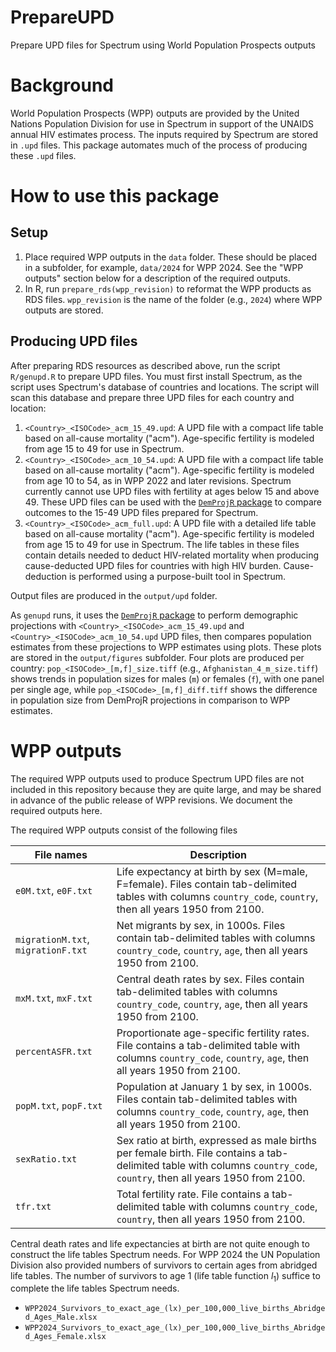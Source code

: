 # PrepareUPD
Prepare UPD files for Spectrum using World Population Prospects outputs

# Background
World Population Prospects (WPP) outputs are provided by the United Nations Population Division for use in Spectrum in support of the UNAIDS annual HIV estimates process. The inputs required by Spectrum are stored in `.upd` files. This package automates much of the process of producing these `.upd` files.

# How to use this package
## Setup
1. Place required WPP outputs in the `data` folder. These should be placed in a subfolder, for example, `data/2024` for WPP 2024. See the "WPP outputs" section below for a description of the required outputs. 
2. In R, run `prepare_rds(wpp_revision)` to reformat the WPP products as RDS files. `wpp_revision` is the name of the folder (e.g., `2024`) where WPP outputs are stored.

## Producing UPD files
After preparing RDS resources as described above, run the script `R/genupd.R` to prepare UPD files. You must first install Spectrum, as the script uses Spectrum's database of countries and locations. The script will scan this database and prepare three UPD files for each country and location:

1. `<Country>_<ISOCode>_acm_15_49.upd`: A UPD file with a compact life table based on all-cause mortality ("acm"). Age-specific fertility is modeled from age 15 to 49 for use in Spectrum.
2. `<Country>_<ISOCode>_acm_10_54.upd`: A UPD file with a compact life table based on all-cause mortality ("acm"). Age-specific fertility is modeled from age 10 to 54, as in WPP 2022 and later revisions. Spectrum currently cannot use UPD files with fertility at ages below 15 and above 49. These UPD files can be used with the [`DemProjR` package](https://github.com/rlglaubius/DemProjR) to compare outcomes to the 15-49 UPD files prepared for Spectrum.
3. `<Country>_<ISOCode>_acm_full.upd`: A UPD file with a detailed life table based on all-cause mortality ("acm"). Age-specific fertility is modeled from age 15 to 49 for use in Spectrum. The life tables in these files contain details needed to deduct HIV-related mortality when producing cause-deducted UPD files for countries with high HIV burden. Cause-deduction is performed using a purpose-built tool in Spectrum.

Output files are produced in the `output/upd` folder.

As `genupd` runs, it uses the [`DemProjR` package](https://github.com/rlglaubius/DemProjR) to perform demographic projections with `<Country>_<ISOCode>_acm_15_49.upd` and `<Country>_<ISOCode>_acm_10_54.upd` UPD files, then compares population estimates from these projections to WPP estimates using plots. These plots are stored in the `output/figures` subfolder. Four plots are produced per country: `pop_<ISOCode>_[m,f]_size.tiff` (e.g., `Afghanistan_4_m_size.tiff`) shows trends in population sizes for males (`m`) or females (`f`), with one panel per single age, while `pop_<ISOCode>_[m,f]_diff.tiff` shows the difference in population size from DemProjR projections in comparison to WPP estimates.

# WPP outputs
The required WPP outputs used to produce Spectrum UPD files are not included in this repository because they are quite large, and may be shared in advance of the public release of WPP revisions. We document the required outputs here.

The required WPP outputs consist of the following files

| File names | Description |
|---|---|
| `e0M.txt`, `e0F.txt`   | Life expectancy at birth by sex (M=male, F=female). Files contain tab-delimited tables with columns `country_code`, `country`, then all years 1950 from 2100. |
|`migrationM.txt`, `migrationF.txt` | Net migrants by sex, in 1000s. Files contain tab-delimited tables with columns `country_code`, `country`, `age`, then all years 1950 from 2100. |
| `mxM.txt`, `mxF.txt`   | Central death rates by sex. Files contain tab-delimited tables with columns `country_code`, `country`, `age`, then all years 1950 from 2100. |
| `percentASFR.txt` | Proportionate age-specific fertility rates. File contains a tab-delimited table with columns `country_code`, `country`, `age`, then all years 1950 from 2100. |
| `popM.txt`, `popF.txt` | Population at January 1 by sex, in 1000s. Files contain tab-delimited tables with columns `country_code`, `country`, `age`, then all years 1950 from 2100. |
| `sexRatio.txt` | Sex ratio at birth, expressed as male births per female birth. File contains a tab-delimited table with columns `country_code`, `country`, then all years 1950 from 2100. |
| `tfr.txt` | Total fertility rate. File contains a tab-delimited table with columns `country_code`, `country`, then all years 1950 from 2100. |

Central death rates and life expectancies at birth are not quite enough to construct the life tables Spectrum needs. For WPP 2024 the UN Population Division also provided numbers of survivors to certain ages from abridged life tables. The number of survivors to age 1 (life table function $l_1$) suffice to complete the life tables Spectrum needs.

- `WPP2024_Survivors_to_exact_age_(lx)_per_100,000_live_births_Abridged_Ages_Male.xlsx`
- `WPP2024_Survivors_to_exact_age_(lx)_per_100,000_live_births_Abridged_Ages_Female.xlsx`
